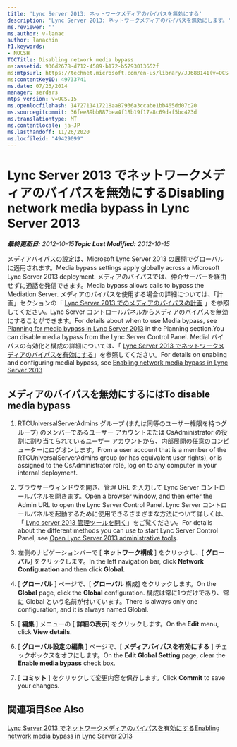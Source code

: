 ```yaml
---
title: 'Lync Server 2013: ネットワークメディアのバイパスを無効にする'
description: 'Lync Server 2013: ネットワークメディアのバイパスを無効にします。'
ms.reviewer: ''
ms.author: v-lanac
author: lanachin
f1.keywords:
- NOCSH
TOCTitle: Disabling network media bypass
ms:assetid: 936d2678-d712-4589-b172-b5793013652f
ms:mtpsurl: https://technet.microsoft.com/en-us/library/JJ688141(v=OCS.15)
ms:contentKeyID: 49733741
ms.date: 07/23/2014
manager: serdars
mtps_version: v=OCS.15
ms.openlocfilehash: 1472711417218aa87936a3ccabe1bb465dd07c20
ms.sourcegitcommit: 36fee89bb887bea4f18b19f17a8c69daf5bc423d
ms.translationtype: MT
ms.contentlocale: ja-JP
ms.lasthandoff: 11/26/2020
ms.locfileid: "49429099"
---
```

# <a name="disabling-network-media-bypass-in-lync-server-2013"></a><span data-ttu-id="3d52d-103">Lync Server 2013 でネットワークメディアのバイパスを無効にする</span><span class="sxs-lookup"><span data-stu-id="3d52d-103">Disabling network media bypass in Lync Server 2013</span></span>

<div data-xmlns="http://www.w3.org/1999/xhtml">

<div class="topic" data-xmlns="http://www.w3.org/1999/xhtml" data-msxsl="urn:schemas-microsoft-com:xslt" data-cs="https://msdn.microsoft.com/">

<div data-asp="https://msdn2.microsoft.com/asp">



</div>

<div id="mainSection">

<div id="mainBody"><span data-ttu-id="3d52d-104">

<span> </span></span><span class="sxs-lookup"><span data-stu-id="3d52d-104">

<span> </span></span></span>

<span data-ttu-id="3d52d-105">_**最終更新日:** 2012-10-15_</span><span class="sxs-lookup"><span data-stu-id="3d52d-105">_**Topic Last Modified:** 2012-10-15_</span></span>

<span data-ttu-id="3d52d-106">メディアバイパスの設定は、Microsoft Lync Server 2013 の展開でグローバルに適用されます。</span><span class="sxs-lookup"><span data-stu-id="3d52d-106">Media bypass settings apply globally across a Microsoft Lync Server 2013 deployment.</span></span> <span data-ttu-id="3d52d-107">メディアのバイパスでは、仲介サーバーを経由せずに通話を発信できます。</span><span class="sxs-lookup"><span data-stu-id="3d52d-107">Media bypass allows calls to bypass the Mediation Server.</span></span> <span data-ttu-id="3d52d-108">メディアのバイパスを使用する場合の詳細については、「計画」セクションの「 [Lync Server 2013 でのメディアのバイパスの計画](lync-server-2013-planning-for-media-bypass.md) 」を参照してください。Lync Server コントロールパネルからメディアのバイパスを無効にすることができます。</span><span class="sxs-lookup"><span data-stu-id="3d52d-108">For details about when to use Media bypass, see [Planning for media bypass in Lync Server 2013](lync-server-2013-planning-for-media-bypass.md) in the Planning section.You can disable media bypass from the Lync Server Control Panel.</span></span> <span data-ttu-id="3d52d-109">Medial バイパスの有効化と構成の詳細については、「 [Lync Server 2013 でネットワークメディアのバイパスを有効にする](lync-server-2013-enabling-network-media-bypass.md)」を参照してください。</span><span class="sxs-lookup"><span data-stu-id="3d52d-109">For details on enabling and configuring medial bypass, see [Enabling network media bypass in Lync Server 2013](lync-server-2013-enabling-network-media-bypass.md)</span></span>

<div>

## <a name="to-disable-media-bypass"></a><span data-ttu-id="3d52d-110">メディアのバイパスを無効にするには</span><span class="sxs-lookup"><span data-stu-id="3d52d-110">To disable media bypass</span></span>

1.  <span data-ttu-id="3d52d-111">RTCUniversalServerAdmins グループ (または同等のユーザー権限を持つグループ) のメンバーであるユーザー アカウントまたは CsAdministrator の役割に割り当てられているユーザー アカウントから、内部展開の任意のコンピューターにログオンします。</span><span class="sxs-lookup"><span data-stu-id="3d52d-111">From a user account that is a member of the RTCUniversalServerAdmins group (or has equivalent user rights), or is assigned to the CsAdministrator role, log on to any computer in your internal deployment.</span></span>

2.  <span data-ttu-id="3d52d-112">ブラウザーウィンドウを開き、管理 URL を入力して Lync Server コントロールパネルを開きます。</span><span class="sxs-lookup"><span data-stu-id="3d52d-112">Open a browser window, and then enter the Admin URL to open the Lync Server Control Panel.</span></span> <span data-ttu-id="3d52d-113">Lync Server コントロールパネルを起動するために使用できるさまざまな方法について詳しくは、「 [Lync server 2013 管理ツールを開く](lync-server-2013-open-lync-server-administrative-tools.md)」をご覧ください。</span><span class="sxs-lookup"><span data-stu-id="3d52d-113">For details about the different methods you can use to start Lync Server Control Panel, see [Open Lync Server 2013 administrative tools](lync-server-2013-open-lync-server-administrative-tools.md).</span></span>

3.  <span data-ttu-id="3d52d-114">左側のナビゲーションバーで [ **ネットワーク構成** ] をクリックし、[ **グローバル**] をクリックします。</span><span class="sxs-lookup"><span data-stu-id="3d52d-114">In the left navigation bar, click **Network Configuration** and then click **Global**.</span></span>

4.  <span data-ttu-id="3d52d-115">[ **グローバル** ] ページで、[ **グローバル** 構成] をクリックします。</span><span class="sxs-lookup"><span data-stu-id="3d52d-115">On the **Global** page, click the **Global** configuration.</span></span> <span data-ttu-id="3d52d-116">構成は常に1つだけであり、常に Global という名前が付いています。</span><span class="sxs-lookup"><span data-stu-id="3d52d-116">There is always only one configuration, and it is always named Global.</span></span>

5.  <span data-ttu-id="3d52d-117">[ **編集** ] メニューの [ **詳細の表示**] をクリックします。</span><span class="sxs-lookup"><span data-stu-id="3d52d-117">On the **Edit** menu, click **View details**.</span></span>

6.  <span data-ttu-id="3d52d-118">[ **グローバル設定の編集** ] ページで、[ **メディアバイパスを有効にする** ] チェックボックスをオフにします。</span><span class="sxs-lookup"><span data-stu-id="3d52d-118">On the **Edit Global Setting** page, clear the **Enable media bypass** check box.</span></span>

7.  <span data-ttu-id="3d52d-119">[ **コミット** ] をクリックして変更内容を保存します。</span><span class="sxs-lookup"><span data-stu-id="3d52d-119">Click **Commit** to save your changes.</span></span>

</div>

<div>

## <a name="see-also"></a><span data-ttu-id="3d52d-120">関連項目</span><span class="sxs-lookup"><span data-stu-id="3d52d-120">See Also</span></span>


[<span data-ttu-id="3d52d-121">Lync Server 2013 でネットワークメディアのバイパスを有効にする</span><span class="sxs-lookup"><span data-stu-id="3d52d-121">Enabling network media bypass in Lync Server 2013</span></span>](lync-server-2013-enabling-network-media-bypass.md)  
  

<span data-ttu-id="3d52d-122"></div>

</div>

<span> </span>

</div>

</div>

</span><span class="sxs-lookup"><span data-stu-id="3d52d-122"></div>

</div>

<span> </span>

</div>

</div>

</span></span></div>

